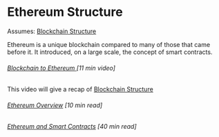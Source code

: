 # Ethereum Structure

Assumes: [Blockchain Structure](/blockchain-structure.md)

Ethereum is a unique blockchain compared to many of those that came before it. It introduced, on a large scale, the concept of smart contracts.

###### [Blockchain to Ethereum ](https://www.youtube.com/watch?v=-SMliFtoPn8)\[11 min video\]

This video will give a recap of [Blockchain Structure](/blockchain-structure.md)

###### [Ethereum Overview](http://truffleframework.com/tutorials/ethereum-overview) \[10 min read\]

###### [Ethereum and Smart Contracts](https://auth0.com/blog/an-introduction-to-ethereum-and-smart-contracts-part-2/) \[40 min read\]

###### 



